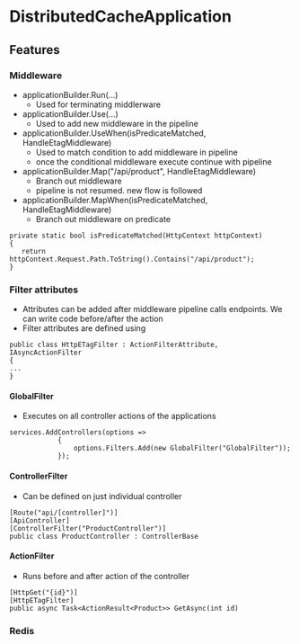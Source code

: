 ﻿# DistributedCacheApplication

## Features

### Middleware

- applicationBuilder.Run(...) 
  - Used for terminating middlerware
- applicationBuilder.Use(...)
  - Used to add new middleware in the pipeline
- applicationBuilder.UseWhen(isPredicateMatched, HandleEtagMiddleware)
  - Used to match condition to add middleware in pipeline
  - once the conditional middleware execute continue with pipeline
- applicationBuilder.Map("/api/product", HandleEtagMiddleware)
  - Branch out middleware
  - pipeline is not resumed. new flow is followed
- applicationBuilder.MapWhen(isPredicateMatched, HandleEtagMiddleware)
  - Branch out middleware on predicate


```
private static bool isPredicateMatched(HttpContext httpContext)
{
   return httpContext.Request.Path.ToString().Contains("/api/product");
}
```

### Filter attributes

- Attributes can be added after middleware pipeline calls endpoints. We can write code before/after the action
- Filter attributes are defined using 
```
public class HttpETagFilter : ActionFilterAttribute, IAsyncActionFilter
{
...
}
```

#### GlobalFilter
- Executes on all controller actions of the applications

```
services.AddControllers(options => 
            {
                options.Filters.Add(new GlobalFilter("GlobalFilter"));
            });
```

#### ControllerFilter

- Can be defined on just individual controller

```
[Route("api/[controller]")]
[ApiController]
[ControllerFilter("ProductController")]
public class ProductController : ControllerBase
``` 

#### ActionFilter
- Runs before and after action of the controller

```
[HttpGet("{id}")]
[HttpETagFilter]
public async Task<ActionResult<Product>> GetAsync(int id)
```

### Redis

